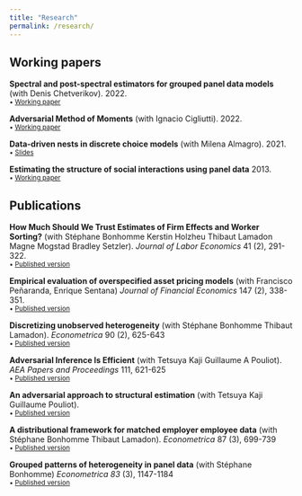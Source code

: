 ```yaml
---
title: "Research"
permalink: /research/
---
```


## Working papers

**Spectral and post-spectral estimators for grouped panel data models** (with Denis Chetverikov). 2022. \
<small> &bull; [Working paper](https://arxiv.org/abs/2212.13324) </small>

**Adversarial Method of Moments** (with Ignacio Cigliutti). 2022. \
<small> &bull; [Working paper](https://www.nachocigliutti.com/uploads/AMM_draft.pdf) </small>

**Data-driven nests in discrete choice models** (with Milena Almagro). 2021. \
<small> &bull; [Slides](https://m-almagro.github.io/Endogenous_Nests.pdf) </small>

**Estimating the structure of social interactions using panel data** 2013. \
<small> &bull; [Working paper](https://igier.unibocconi.eu/sites/default/files/media/attach/JMP_EM_1st_Dec-Manresa20140117095117.pdf) </small>

## Publications

**How Much Should We Trust Estimates of Firm Effects and Worker Sorting?** (with Stéphane Bonhomme Kerstin Holzheu Thibaut Lamadon Magne Mogstad Bradley Setzler). *Journal of Labor Economics* 41 (2), 291-322. \
<small> &bull; [Published version](https://www.journals.uchicago.edu/doi/abs/10.1086/720009?journalCode=jole) </small>

**Empirical evaluation of overspecified asset pricing models** (with Francisco Peñaranda, Enrique Sentana) *Journal of Financial Economics* 147 (2), 338-351. \
<small> &bull; [Published version](https://www.sciencedirect.com/science/article/pii/S0304405X22002094) </small>

**Discretizing unobserved heterogeneity** (with Stéphane Bonhomme Thibaut Lamadon). *Econometrica* 90 (2), 625-643 \
<small> &bull; [Published version](https://onlinelibrary.wiley.com/doi/abs/10.3982/ECTA15238) </small>

**Adversarial Inference Is Efficient** (with Tetsuya Kaji Guillaume A Pouliot). *AEA Papers and Proceedings* 111, 621-625 \
<small> &bull; [Published version](https://onlinelibrary.wiley.com/doi/abs/10.3982/ECTA15238) </small>

**An adversarial approach to structural estimation** (with Tetsuya Kaji Guillaume Pouliot). \
<small> &bull; [Published version](https://arxiv.org/abs/2007.06169) </small>

**A distributional framework for matched employer employee data** (with Stéphane Bonhomme Thibaut Lamadon). *Econometrica* 87 (3), 699-739 \
<small> &bull; [Published version](https://onlinelibrary.wiley.com/doi/abs/10.3982/ECTA15722) </small>

**Grouped patterns of heterogeneity in panel data** (with Stéphane Bonhomme) *Econometrica 83* (3), 1147-1184 \
<small> &bull; [Published version](https://onlinelibrary.wiley.com/doi/abs/10.3982/ECTA11319) </small>







